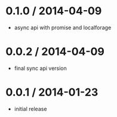 
0.1.0 / 2014-04-09
==================

 * async api with promise and localforage

0.0.2 / 2014-04-09
==================
* final sync api version


0.0.1 / 2014-01-23
==================
* initial release